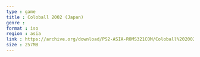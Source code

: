 ```yaml
---
type : game
title : Coloball 2002 (Japan)
genre : 
format : iso
region : asia
link : https://archive.org/download/PS2-ASIA-ROMS321COM/Coloball%202002%20%28Japan%29.7z
size : 257MB
---
```

